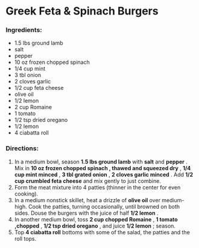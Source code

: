 # Greek Feta & Spinach Burgers 

### Ingredients: 
* 1.5 lbs ground lamb
*  salt
*  pepper
* 10 oz frozen chopped spinach
* 1/4 cup mint
* 3 tbl onion
* 2 cloves garlic
* 1/2 cup feta cheese
*  olive oil
* 1/2 lemon
* 2 cup Romaine
* 1 tomato
* 1/2 tsp dried oregano
* 1/2 lemon
* 4 ciabatta roll

### Directions: 
1. In a medium bowl, season **1.5 lbs ground lamb** with **salt** and **pepper** . Mix in **10 oz frozen chopped spinach , thawed and squeezed dry** , **1/4 cup mint minced** , **3 tbl grated onion** , **2 cloves garlic minced** . Add **1/2 cup crumbled feta cheese** and mix gently to just combine. 
2. Form the meat mixture into 4 patties (thinner in the center for even cooking). 
3. In a medium nonstick skillet, heat a drizzle of **olive oil** over medium-high. Cook the patties, turning occasionally, until browned on both sides. Douse the burgers with the juice of half **1/2 lemon** . 
4. In another medium bowl, toss **2 cup chopped Romaine** , **1 tomato ,chopped** , **1/2 tsp dried oregano** , and juice **1/2 lemon** ; season. 
5. Top **4 ciabatta roll** bottoms with some of the salad, the patties and the roll tops. 
